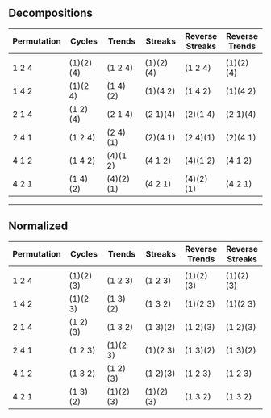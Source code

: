
## Decompositions

                                        
| Permutation     | Cycles        | Trends        |   Streaks    | Reverse<br>Streaks | Reverse<br> Trends |   
|-----------------|---------------|---------------|--------------|--------------------|--------------------|
|                 |               |               |              |                    |                    | 
| 1 2 4           | (1)(2)(4)     | (1 2 4)       |  (1)(2)(4)   | (1 2 4)            | (1)(2)(4)          |   
| 1 4 2           | (1)(2 4)      | (1 4)(2)      |  (1)(4 2)    | (1 4 2)            | (1)(4 2)           |   
| 2 1 4           | (1 2)(4)      | (2 1 4)       |  (2 1)(4)    | (2)(1 4)           | (2 1)(4)           |   
| 2 4 1           | (1 2 4)       | (2 4)(1)      |  (2)(4 1)    | (2 4)(1)           | (2)(4 1)           |   
| 4 1 2           | (1 4 2)       | (4)(1 2)      |  (4 1 2)     | (4)(1 2)           | (4 1 2)            |   
| 4 2 1           | (1 4)(2)      | (4)(2)(1)     |  (4 2 1)     | (4)(2)(1)          | (4 2 1)            |   
                                 
***                                                       
                                                                     
## Normalized                                                           
             

| Permutation | Cycles   | Trends   | Streaks  | Reverse<br>Trends | Reverse<br>Streaks |
|-------------|----------|----------|----------|-------------------|--------------------|
|             |          |          |          |                   |                    |                                
| 1 2 4       | (1)(2)(3)| (1 2 3)  | (1 2 3)  | (1)(2)(3)         | (1)(2)(3)          |
| 1 4 2       | (1)(2 3) | (1 3)(2) | (1 3 2)  | (1)(2 3)          | (1)(2 3)           |
| 2 1 4       | (1 2)(3) | (1 3 2)  | (1 3)(2) | (1 2)(3)          | (1 2)(3)           |
| 2 4 1       | (1 2 3)  | (1)(2 3) | (1)(2 3) | (1 3)(2)          | (1 3)(2)           |
| 4 1 2       | (1 3 2)  | (1 2)(3) | (1 2)(3) | (1 2 3)           | (1 2 3)            |
| 4 2 1       | (1 3)(2) | (1)(2)(3)| (1)(2)(3)| (1 3 2)           | (1 3 2)            |

